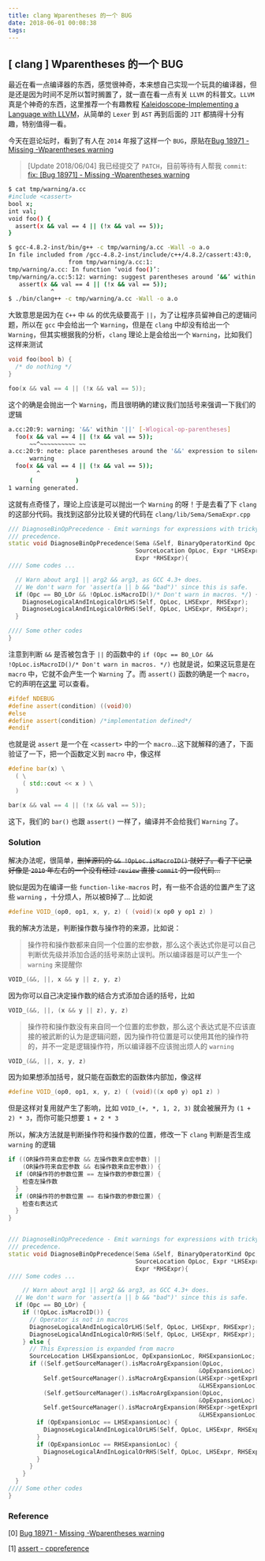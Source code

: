 ```yaml
---
title: clang Wparentheses 的一个 BUG
date: 2018-06-01 00:08:38
tags:
---
```


## [ clang ] Wparentheses 的一个 BUG

最近在看一点编译器的东西，感觉很神奇，本来想自己实现一个玩具的编译器，但是还是因为时间不足所以暂时搁置了，就一直在看一点有关 `LLVM` 的科普文。`LLVM` 真是个神奇的东西，这里推荐一个有趣教程 [Kaleidoscope-Implementing a Language with LLVM](http://llvm.org/docs/tutorial/index.html)，从简单的 `Lexer` 到 `AST` 再到后面的 `JIT` 都搞得十分有趣，特别值得一看。

今天在逛论坛时，看到了有人在 `2014` 年报了这样一个 `BUG`，原贴在[Bug 18971 - Missing -Wparentheses warning](https://bugs.llvm.org/show_bug.cgi?id=18971)

> [Update 2018/06/04] 我已经提交了 `PATCH`，目前等待有人帮我 `commit`: [fix: \[Bug 18971\] - Missing -Wparentheses warning](https://reviews.llvm.org/D47687)

```bash
$ cat tmp/warning/a.cc
#include <cassert>
bool x;
int val;
void foo() {
  assert(x && val == 4 || (!x && val == 5));
}

$ gcc-4.8.2-inst/bin/g++ -c tmp/warning/a.cc -Wall -o a.o
In file included from /gcc-4.8.2-inst/include/c++/4.8.2/cassert:43:0,
                 from tmp/warning/a.cc:1:
tmp/warning/a.cc: In function ‘void foo()’:
tmp/warning/a.cc:5:12: warning: suggest parentheses around ‘&&’ within ‘||’ [-Wparentheses]
   assert(x && val == 4 || (!x && val == 5));
            ^
$ ./bin/clang++ -c tmp/warning/a.cc -Wall -o a.o
```

大致意思是因为在 `C++` 中 `&&` 的优先级要高于 `||`，为了让程序员留神自己的逻辑问题，所以在 `gcc` 中会给出一个 `Warning`，但是在 `clang` 中却没有给出一个 `Warning`，但其实根据我的分析，`clang` 理论上是会给出一个 `Warning`，比如我们这样来测试

```cpp
void foo(bool b) {
  /* do nothing */
}

foo(x && val == 4 || (!x && val == 5));
```

这个的确是会抛出一个 `Warning`，而且很明确的建议我们加括号来强调一下我们的逻辑

```bash
a.cc:20:9: warning: '&&' within '||' [-Wlogical-op-parentheses]
  foo(x && val == 4 || (!x && val == 5));
      ~~^~~~~~~~~~~ ~~
a.cc:20:9: note: place parentheses around the '&&' expression to silence this
      warning
  foo(x && val == 4 || (!x && val == 5));
        ^
      (            )
1 warning generated.
```

这就有点奇怪了，理论上应该是可以抛出一个 `Warning` 的呀！于是去看了下 `clang` 的这部分代码。我找到这部分比较关键的代码在 `clang/lib/Sema/SemaExpr.cpp`

```cpp
/// DiagnoseBinOpPrecedence - Emit warnings for expressions with tricky
/// precedence.
static void DiagnoseBinOpPrecedence(Sema &Self, BinaryOperatorKind Opc,
                                    SourceLocation OpLoc, Expr *LHSExpr,
                                    Expr *RHSExpr){
//// Some codes ...

  // Warn about arg1 || arg2 && arg3, as GCC 4.3+ does.
  // We don't warn for 'assert(a || b && "bad")' since this is safe.
  if (Opc == BO_LOr && !OpLoc.isMacroID()/* Don't warn in macros. */) {
    DiagnoseLogicalAndInLogicalOrLHS(Self, OpLoc, LHSExpr, RHSExpr);
    DiagnoseLogicalAndInLogicalOrRHS(Self, OpLoc, LHSExpr, RHSExpr);
  }

//// Some other codes
}
```

注意到判断 `&&` 是否被包含于 `||` 的函数中的 `if (Opc == BO_LOr && !OpLoc.isMacroID()/* Don't warn in macros. */)` 也就是说，如果这玩意是在 `macro` 中，它就不会产生一个 `Warning` 了。而 `assert()` 函数的确是一个 `macro`，它的声明在[这里](http://en.cppreference.com/w/cpp/error/assert) 可以查看。

```cpp
#ifdef NDEBUG
#define assert(condition) ((void)0)
#else
#define assert(condition) /*implementation defined*/
#endif
```

也就是说 `assert` 是一个在 `<cassert>` 中的一个 `macro`...这下就解释的通了，下面验证了一下，把一个函数定义到 `macro` 中，像这样

```cpp
#define bar(x) \
  ( \
    ( std::cout << x ) \
  )

bar(x && val == 4 || (!x && val == 5));
```

这下，我们的 `bar()` 也跟 `assert()` 一样了，编译并不会给我们 `Warning` 了。

### Solution

解决办法呢，很简单，~~删掉源码的 `&& !OpLoc.isMacroID()` 就好了。看了下记录好像是 `2010` 年左右的一个没有经过 `review` 直接 `commit` 的一段代码...~~

貌似是因为在编译一些 `function-like-macros` 时，有一些不合适的位置产生了这些 `warning` ，十分烦人，所以被B掉了... 比如说

```c++
#define VOID_(op0, op1, x, y, z) ( (void)(x op0 y op1 z) )
```

我的解决方法是，判断操作数与操作符的来源，比如说：

> 操作符和操作数都来自同一个位置的宏参数，那么这个表达式你是可以自己判断优先级并添加合适的括号来防止误判。所以编译器是可以产生一个 `warning` 来提醒你

```c++
VOID_(&&, ||, x && y || z, y, z)
```

因为你可以自己决定操作数的结合方式添加合适的括号，比如

```c++
VOID_(&&, ||, (x && y || z), y, z)
```

> 操作符和操作数没有来自同一个位置的宏参数，那么这个表达式是不应该直接的被武断的认为是逻辑问题，因为操作符位置是可以使用其他的操作符的，并不一定是逻辑操作符，所以编译器不应该抛出烦人的 `warning`

```c++
VOID_(&&, ||, x, y, z)
```

因为如果想添加括号，就只能在函数宏的函数体内部加，像这样

```c++
#define VOID_(op0, op1, x, y, z) ( (void)((x op0 y) op1 z) )
```

但是这样对复用就产生了影响，比如 `VOID_(+, *, 1, 2, 3)` 就会被展开为 `(1 + 2) * 3`，而你可能只想要 `1 + 2 * 3`

所以，解决方法就是判断操作符和操作数的位置，修改一下 `clang` 判断是否生成 `warning` 的逻辑

```c++
if ((OR操作符来自宏参数 && 左操作数来自宏参数) || 
    (OR操作符来自宏参数 && 右操作数来自宏参数)) {
  if (OR操作符的参数位置 == 左操作数的参数位置) {
    检查左操作数
  }
  if (OR操作符的参数位置 == 右操作数的参数位置) {
    检查右表达式
  }
}
```

```c++

/// DiagnoseBinOpPrecedence - Emit warnings for expressions with tricky
/// precedence.
static void DiagnoseBinOpPrecedence(Sema &Self, BinaryOperatorKind Opc,
                                    SourceLocation OpLoc, Expr *LHSExpr,
                                    Expr *RHSExpr){
//// Some codes ...

    // Warn about arg1 || arg2 && arg3, as GCC 4.3+ does.
  // We don't warn for 'assert(a || b && "bad")' since this is safe.
  if (Opc == BO_LOr) {
    if (!OpLoc.isMacroID()) {
      // Operator is not in macros
      DiagnoseLogicalAndInLogicalOrLHS(Self, OpLoc, LHSExpr, RHSExpr);
      DiagnoseLogicalAndInLogicalOrRHS(Self, OpLoc, LHSExpr, RHSExpr);
    } else {
      // This Expression is expanded from macro
      SourceLocation LHSExpansionLoc, OpExpansionLoc, RHSExpansionLoc;
      if ((Self.getSourceManager().isMacroArgExpansion(OpLoc, 
                                                      &OpExpansionLoc) &&
          Self.getSourceManager().isMacroArgExpansion(LHSExpr->getExprLoc(),
                                                      &LHSExpansionLoc)) ||
          (Self.getSourceManager().isMacroArgExpansion(OpLoc, 
                                                      &OpExpansionLoc) &&
          Self.getSourceManager().isMacroArgExpansion(RHSExpr->getExprLoc(),
                                                      &LHSExpansionLoc))) {
        if (OpExpansionLoc == LHSExpansionLoc) {
          DiagnoseLogicalAndInLogicalOrLHS(Self, OpLoc, LHSExpr, RHSExpr);  
        }
        if (OpExpansionLoc == RHSExpansionLoc) {
          DiagnoseLogicalAndInLogicalOrRHS(Self, OpLoc, LHSExpr, RHSExpr);
        }
      }
    }
  }
//// Some other codes
}
```

### Reference

[0] [Bug 18971 - Missing -Wparentheses warning](https://bugs.llvm.org/show_bug.cgi?id=18971)

[1] [assert - cppreference](http://en.cppreference.com/w/cpp/error/assert)
